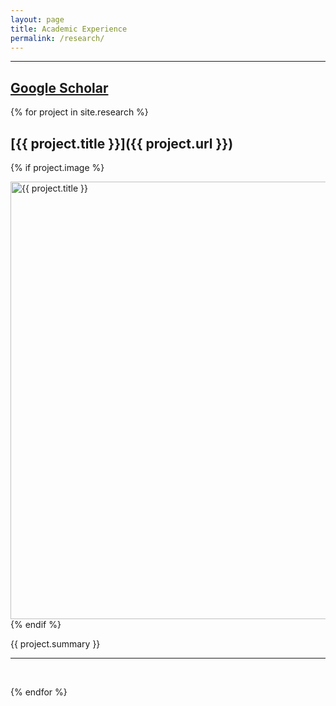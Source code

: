 ```yaml
---
layout: page
title: Academic Experience
permalink: /research/
---
```


---
[Google Scholar](https://scholar.google.com/citations?user=JfJxAvcAAAAJ)
---

{% for project in site.research %}

## [{{ project.title }}]({{ project.url }})


{% if project.image %}
<br>

<img src="{{ project.image }}" alt="{{ project.title }}" width="700">

<br>
{% endif %}

{{ project.summary }}

---

<br>


{% endfor %}
